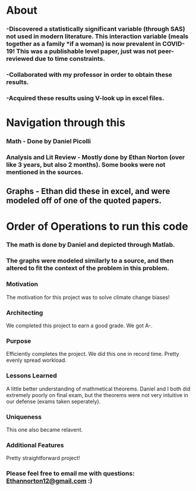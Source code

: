 # About

### -Discovered a statistically significant variable (through SAS) not used in modern literature. This interaction variable (meals together as a family *if a woman) is now prevalent in COVID-19! This was a publishable level paper, just was not peer-reviewed due to time constraints.
### -Collaborated with my professor in order to obtain these results. 
### -Acquired these results using V-look up in excel files.

# Navigation through this 

### Math - Done by Daniel Picolli
### Analysis and Lit Review - Mostly done by Ethan Norton (over like 3 years, but also 2 months). Some books were not mentioned in the sources.
## Graphs - Ethan did these in excel, and were modeled off of one of the quoted papers.


# Order of Operations to run this code

### The math is done by Daniel and depicted through Matlab. 
### The graphs were modeled similarly to a source, and then altered to fit the context of the problem in this problem.

 
 ### Motivation 
 
The motivation for this project was to solve climate change biases!
  
 ### Architecting 

We completed this project to earn a good grade. We got A-.

### Purpose

Efficiently completes the project. We did this one in record time. Pretty evenly spread workload.

### Lessons Learned

A little better understanding of mathmetical theorems. Daniel and I both did extremely poorly on final exam, but the theorems were not very intuitive in our defense (exams taken seperately).

### Uniqueness

This one also became relavent.

### Additional Features

Pretty straightforward project!

### Please feel free to email me with questions: Ethannorton12@gmail.com :)
